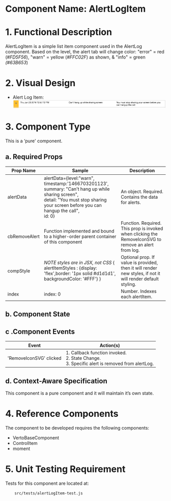 # Component Name:  AlertLogItem   #
# 1. Functional Description #

AlertLogItem is a simple list item component used in the AlertLog component. Based on the level, the alert tab will change color: "error" = red (*#FD5F56*), "warn" = yellow (*#FFC02F*) as shown, & "info" = green *(#63B653*)

# 2. Visual Design #

 - Alert Log Item:
![Alert Log Item Pic](img/alertLogItem.png)

# 3. Component Type #

This is a ‘pure' component.

## a. Required Props ##

| Prop Name | Sample | Description |
| ------------ | ------------- | ------------- |
| alertData | alertData={level:"warn", timestamp:'1466703201123', summary: "Can't hang up while sharing screen",<br> detail: "You must stop sharing your screen before you can hangup the call", <br>id: 0} | An object. Required. Contains the data for alerts.|
| cbRemoveAlert | Function implemented and bound to a higher-order parent container of this component | Function. Required. This prop is invoked when clicking the RemoveIconSVG to remove an alert from log. |
|compStyle |  _NOTE styles are in JSX, not CSS_ { alertItemStyles : {display: 'flex',border: '1px solid #d1d1d1', backgroundColor: '#FFF'} } | Optional prop. If value is provided, then it will render new styles, if not it will render default styling. |
| index | index: 0 | Number. Indexes each alertItem.

## b. Component State ##

## c .Component Events ##

| Event | Action(s) |
| ------------ | ------------- |
| 'RemoveIconSVG' clicked | 1. Callback function invoked.<br>2. State Change.<br>3. Specific alert is removed from alertLog. |

## d. Context-Aware Specification ##

This component is a pure component and it will maintain it’s own state.

# 4. Reference Components #

The component to be developed requires the following components:

- VertoBaseComponent
- ControlItem
- moment

# 5. Unit Testing Requirement #
Tests for this component are located at:

        src/tests/alertLogItem-test.js
